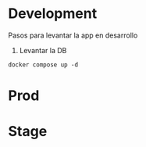 # Development

Pasos para levantar la app en desarrollo

1. Levantar la DB

```
docker compose up -d
```

# Prod

# Stage
